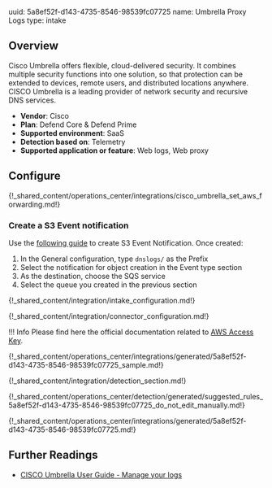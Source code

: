 uuid: 5a8ef52f-d143-4735-8546-98539fc07725
name: Umbrella Proxy Logs
type: intake

## Overview

Cisco Umbrella offers flexible, cloud-delivered security. It combines multiple security functions into one solution, so that protection can be extended to devices, remote users, and distributed locations anywhere. CISCO Umbrella is a leading provider of network security and recursive DNS services.

- **Vendor**: Cisco
- **Plan**: Defend Core & Defend Prime
- **Supported environment**: SaaS
- **Detection based on**: Telemetry
- **Supported application or feature**: Web logs, Web proxy

## Configure

{!_shared_content/operations_center/integrations/cisco_umbrella_set_aws_forwarding.md!}

### Create a S3 Event notification


Use the [following guide](https://docs.aws.amazon.com/AmazonS3/latest/userguide/enable-event-notifications.html) to create S3 Event Notification.
Once created:

1. In the General configuration, type `dnslogs/` as the Prefix
2. Select the notification for object creation in the Event type section
3. As the destination, choose the SQS service
4. Select the queue you created in the previous section

{!_shared_content/integration/intake_configuration.md!}

{!_shared_content/integration/connector_configuration.md!}

!!! Info
    Please find here the official documentation related to [AWS Access Key](https://docs.aws.amazon.com/IAM/latest/UserGuide/id_credentials_access-keys.html).

{!_shared_content/operations_center/integrations/generated/5a8ef52f-d143-4735-8546-98539fc07725_sample.md!}

{!_shared_content/integration/detection_section.md!}

{!_shared_content/operations_center/detection/generated/suggested_rules_5a8ef52f-d143-4735-8546-98539fc07725_do_not_edit_manually.md!}

{!_shared_content/operations_center/integrations/generated/5a8ef52f-d143-4735-8546-98539fc07725.md!}

## Further Readings
- [CISCO Umbrella User Guide - Manage your logs](https://docs.umbrella.com/deployment-umbrella/docs/setting-up-an-amazon-s3-bucket)
